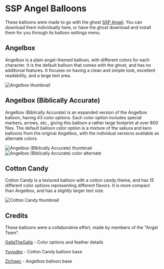 # SSP Angel Balloons
These balloons were made to go with the ghost [SSP Angel](https://github.com/Zichqec/SSP_Angel). You can download them individually here, or have the ghost download and install them for you through its balloon settings menu.

## Angelbox
Angelbox is a plain angel-themed balloon, with different colors for each character. It is the default balloon that comes with the ghost, and has no additional features. It focuses on having a clean and simple look, excellent readability, and a large text area.

![Angelbox thumbnail](https://user-images.githubusercontent.com/36972872/227043631-453f9f9d-4a60-4b6c-971f-b824aa065365.png)

## Angelbox (Biblically Accurate)
Angelbox (Biblically Accurate) is an expanded version of the Angelbox balloon, having 43 color options. Each color option includes special markers, arrows, etc., giving this balloon a rather large footprint at over 800 files. The default balloon color option is a mixture of the sakura and kero balloons from the original Angelbox, with the individual versions available as alternate colors.

![Angelbox (BIblically Accurate) thumbnail](https://user-images.githubusercontent.com/36972872/227043568-1046cbcf-fbf2-4300-abc4-ef65386b6693.png)  ![Angelbox (Biblically Accurate) color alternate](https://user-images.githubusercontent.com/36972872/227044682-aed00544-6296-4920-a2f1-400d35543f57.png)


## Cotton Candy
Cotton Candy is a textured balloon with a cotton candy theme, and has 15 different color options representing different flavors. It is more compact than Angelbox, and has a slightly larger text size.

![Cotton Candy thumbnail](https://user-images.githubusercontent.com/36972872/227043689-797e1b8a-b83f-4776-8dd9-b9129f1db667.png)

## Credits
These balloons were a collaborative effort, made by members of the "Angel Team".

[GallaTheGalla](https://gallathegalla.github.io/gtg-ghosts/) - Color options and feather details

[Yuyudev](https://twitter.com/yuyudev) - Cotton Candy balloon base

[Zichqec](https://zichqec.github.io/s-the-skeleton/) - Angelbox balloon base

